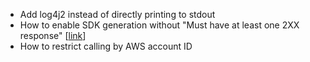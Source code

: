 * Add log4j2 instead of directly printing to stdout
* How to enable SDK generation without "Must have at least one 2XX response" [[link](https://github.com/aws/aws-sdk-cpp/issues/1177#issuecomment-524392313)]
* How to restrict calling by AWS account ID
